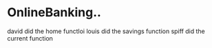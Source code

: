 # OnlineBanking..
david did the home functloi
louis did the savings function
spiff did the current function
